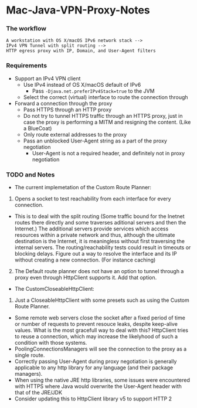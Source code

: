 # Mac-Java-VPN-Proxy-Notes
### The workflow
```
A workstation with OS X/macOS IPv6 network stack -->
IPv4 VPN Tunnel with split routing -->
HTTP egress proxy with IP, Domain, and User-Agent filters  
```

### Requirements
* Support an IPv4 VPN client
  * Use IPv4 instead of OS X/macOS default of IPv6
    * Pass ```-Djava.net.preferIPv4Stack=true``` to the JVM
  * Select the correct (virtual) interface to route the connection through
* Forward a connection through the proxy
  * Pass HTTPS through an HTTP proxy
  * Do not try to tunnel HTTPS traffic through an HTTPS proxy, just in case the
    proxy is performing a MITM and resigning the content. (Like a BlueCoat)
  * Only route external addresses to the proxy
  * Pass an unblocked User-Agent string as a part of the proxy negotiation
    * User-Agent is not a required header, and definitely not in proxy negotiation

### TODO and Notes
* The current implemetation of the Custom Route Planner:
 1. Opens a socket to test reachability from each interface for every connection.
  * This is to deal with the split routing (Some traffic bound for the Inetnet routes there directly
  and some traverses aditional servers and then the Internet.) The additional
  servers provide services which access resources within a private network and
  thus, although the ultimate destination is the Internet, it is meaningless
  without first traversing the internal servers.  The routing/reachability tests
  could result in timeouts or blocking delays. Figure out a way to resolve the
  interface and its IP without creating a new connection. (For instance caching)
  2. The Default route planner does not  have an option to tunnel through a proxy even through HttpClient supports it.  Add that option.
* The CustomCloseableHttpClient:
 1. Just a CloseableHttpClient with some presets such as using the Custom Route Planner.
* Some remote web servers close the socket after a fixed period of time or number
  of requests to prevent resouce leaks, despite keep-alive values.  What is
  the most gracefull way to deal with this? HttpClient tries to reuse a
  connection, which may increase the likelyhood of such a condition with those
  systems.
* PoolingConnectionsManagers will see the connection to the proxy as a single route.
* Correctly passing User-Agent during proxy negotiation is generally applicable
  to any http library for any language (and their package managers).
* When using the native JRE http libraries, some issues were encountered with
  HTTPS where Java would overwrite the User-Agent header with that of the JRE/JDK
* Consider updating this to HttpClient library v5 to support HTTP 2
